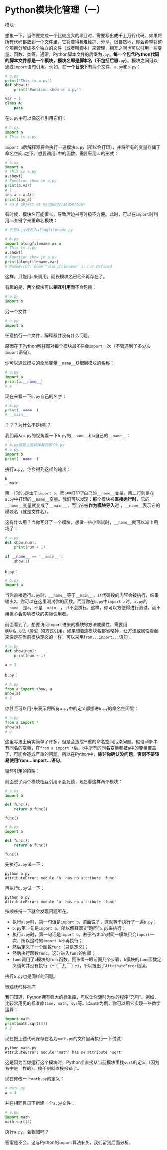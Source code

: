 # Python模块化管理（一）

模块

想象一下，当你要完成一个比较庞大的项目时，需要写出成千上万行代码。如果将所有代码都放到一个文件里，它将变得极难维护、分享。很自然地，你会希望将整个项目分解成多个独立的文件（或者叫脚本）来管理，相互之间也可以引用一些变量、函数、类等。通常，Python脚本文件的后缀为`.py`。**每一个包含Python代码的脚本文件都是一个模块，模块名即是脚本名（不包括后缀`.py`）**。模块之间可以通过`import`语句引用。例如，在**一个目录下**有两个文件，`a.py`和`b.py`：

```python
# a.py
print('This is a.py')
def show():
    print('Function show in a.py')

var = 1
class A:
    pass
```

在`b.py`中可以像这样引用它们：

```python
# b.py
import a
# This is a.py
```

`import a`后解释器将会执行一遍模块`a.py`（所以会打印），并将所有的变量存储于命名空间`a`之下。想要调用`a`中的函数，需要采用`a.`的形式：

```python
# b.py
import a
# This is a.py
a.show()
# Function show in a.py
print(a.var)
# 1
ins_a = a.A()
print(ins_a)
# <a.A object at 0x00000273AD56A518>
```

有时候，模块名可能很长，导致后边书写时极不方便。此时，可以在`import`时利用`as`关键字来重命名模块：

```python
# 先把a.py改名为alongfilename.py

# b.py
import alongfilename as a
# This is a.py
a.show()
# Function show in a.py
print(alongfilename.var)
# NameError: name 'alongfilename' is not defined
```

这样，只能用`a`来调用，而长模块名已经不再存在了。

有趣的是，两个模块可以**相互引用**而不会死锁：

```python
# a.py
import b
```

另一个文件：

```python
# b.py
import a
```

任意执行一个文件，解释器并没有什么问题。

原因在于Python解释器对每个模块最多只会`import`一次（不管遇到了多少次`import`语句）。

你可以通过模块的全局变量`__name__`获取到模块的名称：

```python
# b.py
import a
print(a.__name__)
# a
```

现在来看一下`b.py`自己的名字：

```python
# b.py
print(__name__)
# __main__
```

？？？为什么不是`b`呢？

我们再从`a.py`的视角看一下`b.py`的`__name__`和`a`自己的`__name__`：

```python
# b.py就是上面紧挨着的那个b.py
# a.py
import b
print(__name__)
```

执行`a.py`，你会得到这样的输出：

```python
b
__main__
```

第一行的`b`是由于`import b`，而`b`中打印了自己的`__name__`变量。第二行则是在`a.py`中打印的`__name__`变量。我们可以发现：那个模块被**直接运行时**，它的`__name__`变量就变成了`__main__`，而当它被**作为模块导入**时 ，`__name__`表示它的模块名（就是文件名）。

这有什么用？当你写好了一个模块，想做一些小测试时，`__name__`就可以派上用场了：

```python
# a.py
def show(num):
    print(num + 1)
    
if __name__ == '__main__':
    show(1)
```

`b.py`：

```python
# b.py
import a
```

当你直接运行`a.py`时，`__name__`等于`__main__`，`if`代码段的内容会被执行，结果输出`2`。你可以在这里测试你的函数。而当你在`b.py`中`import a`时，`a.py`的`__name__`是`a`，不是`__main__`，`if`不会执行。这样，你可以方便得进行测试，而不用担心会影响模块的实际调用者。

前面看到了，想要访问`import`进来的模块的方法或属性，需要用`模块名.方法（属性）`的方式引用。如果想要连模块名都省略掉，让方法或属性看起来像是在当前模块定义的一样，可以采用`from...import...`语句：

```python
# a.py
def show(num):
    print(num + 1)
    
a = 1
```

`b.py`：

```python
# b.py
from a import show, a
show(a)
# 2
```

你甚至可以用`*`来表示将所有`a.py`中的定义都挪进`b.py`的命名空间里：

```python
# b.py
from a import *
show(a)
# 2
```

这里写法上确实简单了许多，但是会造成严重的命名空间污染问题。假设`a`和`b`中有同名的变量，在`from a import *`后，`b`中所有的同名变量都被`a`中的变量覆盖了，可能会造成严重的问题。所以在Python中，**除非你确认没问题，否则不要轻易使用from...import...语句**。

循环引用的陷阱：

前面说了两个模块相互引用不会死锁，现在看这样两个模块：

```python
# a.py
import b

def func():
    return b.func()

func()   
```

```python
# b.py
import a

def func():
    return a.func()

func()    
```

先执行`a.py`试一下：

```shell
python a.py
AttributeError: module 'b' has no attribute 'func'
```

再执行`b.py`试一下：

```shell
python b.py
AttributeError: module 'a' has no attribute 'func'
```

按顺序捋一下就会发现问题所在。

- 执行`a.py`时，第一句话是`import b`，前面说了，这就等于执行了一遍`b.py`；
- `b.py`第一句是`import a`，所以解释器又“跑回”`a.py`来执行；
- 执行`a.py`时，第一句话是`import b`，由于Python对同一模块只会`import`一次，所以这时的`import b`不再执行；
- 然后定义了一个函数`func`（只是定义）；
- 然后执行函数`func`，这时进入`func`的内部；
- `func`调用了`b`模块的`func`函数。回头看一眼前面几个步骤，`b`模块的`func`函数定义语句并没有执行（┑(￣Д ￣)┍），所以报出了`AttributeError`错误。

执行`b.py`也是同样的问题。

被遮住的标准库

我们知道，Python拥有强大的标准库，可以让你随时为你的程序“充电”。例如，比较常用见的标准库`time`，`math`，`sys`等。以`math`为例，你可以用它实现一些数学运算：

```python
import math
print(math.sqrt(4))
# 2
```

现在把上述代码保存在名为`math.py`的文件里再执行一下试试：

```shell
python math.py
AttributeError: module 'math' has no attribute 'sqrt'
```

这是因为当你运行这个模块时，Python会直接从当前模块里找`sqrt`的定义（因为名字是一样的）。找不到就直接报错了。

现在修改一下`math.py`的定义：

```python
# math.py
a = 4
```

并在相同目录下新建一个`a.py`文件：

```python
# a.py
import math
math.sqrt(4)
```

执行`a.py`，会报错吗？

答案是不会。这与Python的`import`算法有关，我们留到后面分析。

